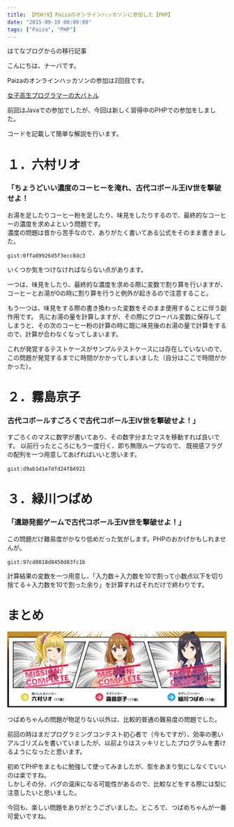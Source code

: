 ```yaml
---
title: 【POH!6】Paizaのオンラインハッカソンに参加した【PHP】
date: "2015-09-19 00:00:00"
tags: ["Paiza", "PHP"]
---
```


<div class="alert info">
はてなブログからの移行記事
</div>

こんにちは、ナーバです。

Paizaのオンラインハッカソンの参加は2回目です。  

[女子高生プログラマーの大バトル](https://paiza.jp/poh/joshibato)

前回はJavaでの参加でしたが、今回は新しく習得中のPHPでの参加をしました。

コードを記載して簡単な解説を行います。

<h1>１．六村リオ</h1>

<h3>「ちょうどいい濃度のコーヒーを淹れ、古代コボール王Ⅳ世を撃破せよ！</h3>

お湯を足したりコーヒー粉を足したり、味見をしたりするので、最終的なコーヒーの濃度を求めよという問題です。  
濃度の問題は昔から苦手なので、ありがたく書いてある公式をそのまま書きました。

`gist:0ffa89926d5f3ecc8dc3`

いくつか気をつけなければならない点があります。

一つは、味見をしたり、最終的な濃度を求める際に変数で割り算を行いますが、 コーヒーとお湯が0の時に割り算を行うと例外が起きるので注意すること。 

もう一つは、味見をする際の書き換わった変数をそのまま使用することに伴う副作用です。 先にお湯の量を計算しますが、その際にグローバル変数に保存してしまうと、その次のコーヒー粉の計算の時に既に味見後のお湯の量で計算をするので、計算が合わなくなってしまいます。

これが発覚するテストケースがサンプルテストケースには存在していないので、この問題が発覚するまでに時間がかかってしまいました（自分はここで時間がかかった）。       

<h1>２．霧島京子</h1>

<h3>古代コボールすごろくで古代コボール王Ⅳ世を撃破せよ！」</h3>

すごろくのマスに数字が書いてあり、その数字分またマスを移動すれば良いです。 以前行ったところにもう一度行く、即ち無限ループなので、 既視感フラグの配列を一つ用意してあげればいいと思います。

`gist:d9ab1d1e7dfd24f84921`

<h1>３．緑川つばめ</h1>

<h3><strong>「遺跡発掘ゲームで古代コボール王Ⅳ世を撃破せよ！」</strong></h3>
この問題だけ難易度がかなり低めだった気がします。PHPのおかげかもしれませんが。

`gist:97cd8818d8450d83fc1b`

計算結果の変数を一つ用意し、「入力数＋入力数を10で割って小数点以下を切り捨てる＋入力数を10で割った余り」を計算すればそれだけで終わりです。

<h1>まとめ</h1>

![kawaii](./20151012111916.png)

つばめちゃんの問題が物足りない以外は、比較的普通の難易度の問題でした。

前回の時はまだプログラミングコンテスト初心者で（今もですが）、効率の悪いアルゴリズムを書いていましたが、以前よりはスッキリとしたプログラムを書けるようになったと思います。

初めてPHPをまともに勉強して使ってみましたが、型をあまり気にしなくていいのは楽ですね。  
しかしその分、バグの温床になる可能性があるので、比較などをする際には型に注意したいと思いました。

今回も、楽しい問題をありがとうございました。ところで、つばめちゃんが一番可愛いですね。
